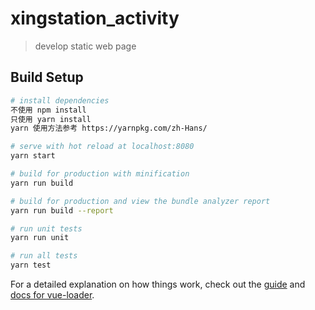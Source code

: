 # xingstation_activity

> develop static web page

## Build Setup

```bash
# install dependencies
不使用 npm install
只使用 yarn install
yarn 使用方法参考 https://yarnpkg.com/zh-Hans/

# serve with hot reload at localhost:8080
yarn start

# build for production with minification
yarn run build

# build for production and view the bundle analyzer report
yarn run build --report

# run unit tests
yarn run unit

# run all tests
yarn test
```

For a detailed explanation on how things work, check out the [guide](http://vuejs-templates.github.io/webpack/) and [docs for vue-loader](http://vuejs.github.io/vue-loader).
